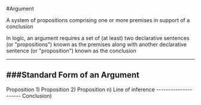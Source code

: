 #Argument

A system of propositions comprising one or more premises in support of a conclusion

In logic, an argument requires a set of (at least) two declarative sentences (or "propositions") known as the premises along with another declarative sentence (or "proposition") known as the conclusion

***

###Standard Form of an Argument
-

Proposition 1)
Proposition 2)
Proposition n)
Line of inference ---------------------
Conclusion)